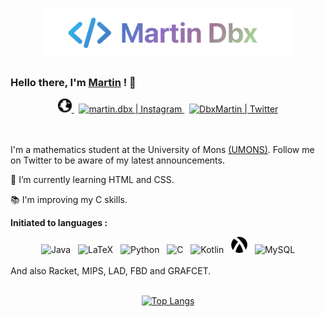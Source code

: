 <h1 align="center">
  <img alt="Martin Dbx" width="400px" src="resources/banner.png">
</h1>

### Hello there, I'm [Martin](https://github.com/MartinDbx) ! 👋

<div align="center">
  <a href="https://martin-dbx.webflow.io">
    <img alt="MARTIN DBX" width="22px" src="https://raw.githubusercontent.com/iconic/open-iconic/master/svg/globe.svg" />
  <a />
  &nbsp;
  <a href="https://open.spotify.com/user/215waouqadi3e4kvsmzxbjqba?si=g8U4rfsGRyiWR9yaEPBdrg">
    <img alt="martin.dbx | Instagram" width="22px" src="https://simpleicons.org/icons/spotify.svg" />
  <a />
  &nbsp;
  <a href="https://twitter.com/DbxMartin">
    <img alt="DbxMartin | Twitter" width="22px" src="https://simpleicons.org/icons/twitter.svg" />
  <a />
</div>
<br />
<br />


I'm a mathematics student at the University of Mons [(UMONS)](https://web.umons.ac.be/fr/). Follow me on Twitter to be aware of my latest announcements.

🌱 I’m currently learning HTML and CSS.

📚 I'm improving my C skills.
</br >

**Initiated to languages :**
<div align="center">
<img alt="Java" width="26px" src="https://simpleicons.org/icons/java.svg" />
&nbsp;
<img alt="LaTeX" width="26px" src="https://simpleicons.org/icons/latex.svg">
&nbsp;
<img alt="Python" width="26px" src="https://simpleicons.org/icons/python.svg" />
&nbsp;
<img alt="C" width="26px" src="https://simpleicons.org/icons/c.svg">
&nbsp;
<img alt="Kotlin" width="26px" src="https://simpleicons.org/icons/kotlin.svg">
&nbsp;
<img alt="Racket" width="26px" src="resources/racket.png" />
&nbsp;
<img alt="MySQL" width="26px" src="https://simpleicons.org/icons/mysql.svg" />
</div>
</br >
And also Racket, MIPS, LAD, FBD and GRAFCET.

<br />
<br />

<div align="center">

[![Top Langs](https://github-readme-stats.vercel.app/api/top-langs/?username=MartinDbx&layout=compact)](https://github.com/anuraghazra/github-readme-stats)
</div>
